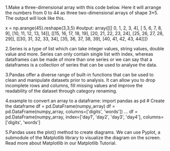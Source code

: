 1.Make a three-dimensional array with this code below. Here it will arrange the numbers from 0 to 44 as three two-dimensional arrays of shape 3×5. The output will look like this.

x = np.arange(45).reshape(3,3,5)
#output:
array([[[ 0,  1,  2,  3,  4],
        [ 5,  6,  7,  8,  9],
        [10, 11, 12, 13, 14]],
[[15, 16, 17, 18, 19],
        [20, 21, 22, 23, 24],
        [25, 26, 27, 28, 29]],
[[30, 31, 32, 33, 34],
        [35, 36, 37, 38, 39],
        [40, 41, 42, 43, 44]]])

2.Series is a type of list which can take integer values, string values, double value and more. Series can only contain single list with index, whereas dataframes can be made of more than one series or we can say that a dataframes is a collection of series that can be used to analyse the data.

3.Pandas offer a diverse range of built-in functions that can be used to clean and manipulate datasets prior to analysis. It can allow you to drop incomplete rows and columns, fill missing values and improve the readability of the dataset through category renaming.

4.example to convert an array to a dataframe:
import pandas as pd # Create the dataframe df = pd.DataFrame(numpy_array)
df = pd.DataFrame(numpy_array, columns=['digits', 'words']) ...
df = pd.DataFrame(numpy_array, index=['day1', 'day2', 'day3', 'day4'], columns=['digits', 'words']

5.Pandas uses the plot() method to create diagrams. We can use Pyplot, a submodule of the Matplotlib library to visualize the diagram on the screen. Read more about Matplotlib in our Matplotlib Tutorial.
